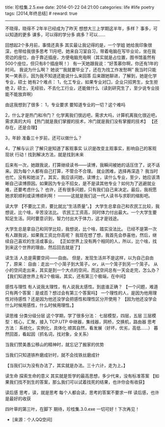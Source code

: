 title: 珍桂集.2.5.exe 
date: 2014-01-22 04:21:00
categories: life #life poetry
tags: [2014,年终总结]  # <!--more-->
reward: true

---

不晓得，晓得不
2年半已经成为了昨天
想想大三上学期这半年，多样？
事多，可以知道的更多
课多，可以得的学分多
病多？可以……

<!--more-->

回想起2个多月前，事情还真多
其实最让我记得的是，一个学姐
她给我印象很深，也带给我很多思考
11月吧，她来自习室自习，带着电脑在写毕业论，坐在我旁边的座位，由于靠近插座，方便电脑充电啊（其实就是占位置，图书馆虽然有500个座位，但只有8个插座啊！）
有一天她跟我说：“好羡慕你啊，你还有1年的时间。
我说为什么啊？
她说“”我就要毕业了，还在为找工作发愁啊”
我当时只能笑一笑表示，因为我不知道还能说什么来回答
后来跟她聊进，了解到，她是化学专业，硕士
她有2个难点：
1，化工专业，如果专业对囗，企业只招男生，女生拒绝
2，硕士，无经验，不去化工行业，还能做什么（读到研究生了，至少说专业技能不能放弃啊）

由这我想到了很多：
1，专业要求
要知道专业的一切？这个难吗

2，什么才是热门和冷门？
化学离我们很远吧，需求大吗，计算机离我化很近吧，需求真的大吗
【热门就是我们掌握的技术，冷门就是我们没有掌握的技术】
【还存在，还是合理】

3，年龄
准备三十岁前，还可以做什么？

4，了解与认识
了解只是知道了客观事实
认识是改变主观事实，影响自己的客观现状
行动！找到解决方法，就是找到未来

后来有一次，她跟我说，打算继续读书——读博，我瞬间被她的话压住了，说不话来。因为每个人都有自己打算，不管合不合理。
就业困难，选择再深造？
我当时也忙，没有和她淡了。其实，我应该问她，读博士，读什么专业，至少，她应该清晰自己读博原因。如果因为专业不招女，是不是读其他专业？如何为了逃避就业难，还要考虑什么？
也许，还有很多问题，只有我们自己来决定。最后，我祝愿她求职顺利或读博顺利啊！
———这就是我们这一代人读书与求职的缩影吧。

读大学
【不要比工资，要比就比“生活质量”。】
大学生总拿自己和农民工比较，我想说，比个啥，辛苦没法比。
农民工工资高，同时体力付出最大。一个大学生要知足生活。同时要意识到，智力付出大于体力，这才是钱途。

大学生总是拿自己和同学比较，我想说，比个啥，踏实没法比。
已经不是第一次有人跟我说，如果我工资比你高呢？
我现在想了想，我首先会恭喜他，然后，继续自己喜欢的生活或事业。
【正如世界上没有两个相同的人，所以，比个啥，找到来这个世界的理由，然后回去就是了】



读生活
人总是需要空间——自由。
但是，发现生活并不是这样，以为自己自由了，原来：
自由：走出一个小笼子到大笼子。or，从一个笼子到另一个笼子。
从小的空间走出来，其实是到一个大点的空间，而这空间总有一天会走完，怎么办？
【我们知道世界上有2个极端，其实，还有第三个极端，在中间】


感性与理性
有人说我太理性，有人说我太感性。到底谁正确？
【一个问题，难道只有两个答案：是或否？想过会有第三个答案吗】
一个理性的人，是因为他用理性对待感性？还是因为他还没学会把感性和理性区分开使用？
【因为他还没学会什么时候用感性，什么时候用理性。】

读思维
分类分级分层
这个学期，学了很多分法：
七层模型，四层，五层
三层模型：核心，汇聚，接入
TCP.UTP
中继器，集线器，网桥，交换机，路由器
思考方法：
系统化，实例化，具体化
顺其自然，看发展（好坏，优劣，高低……）
暮然回首，看起因（抓名词，找对象，全关系）

当我们赞美愚公移山的精神时，就忘记了搬家的优势

当我们只知道铁杵磨成针时，就不会找铁丝磨成针

【当我们以为没有办法了，其实就是办法。三十六计，走为上。】

读生命
探索生命的意义
其实就是哲学的最高思想，多少代来，没有标准答案
【如果我们找不到生的答案，那么我们可以试着找死的结果，也许你会有收获】

读后感
思考，读，就是思考
每个人都会读，思考的答案不要求一样
读后感，也许是最好的收获


四叶草的第三叶，在脚下
期待，珍桂集.3.0.exe
一切可好！下次再见！


- [来源：个人QQ空间]